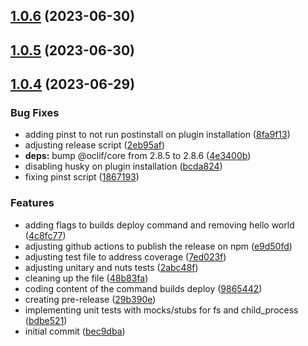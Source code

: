 ## [1.0.6](https://github.com/tiagonnascimento/sf-orgdevmode-builds/compare/1.0.5...1.0.6) (2023-06-30)



## [1.0.5](https://github.com/tiagonnascimento/sf-orgdevmode-builds/compare/1.0.4...1.0.5) (2023-06-30)



## [1.0.4](https://github.com/tiagonnascimento/sf-orgdevmode-builds/compare/bec9dbaee3d6b35e2e845950dea60ac6841c0588...1.0.4) (2023-06-29)


### Bug Fixes

* adding pinst to not run postinstall on plugin installation ([8fa9f13](https://github.com/tiagonnascimento/sf-orgdevmode-builds/commit/8fa9f136c0c539d0e52e9a17d0ed9e2bf3502d0f))
* adjusting release script ([2eb95af](https://github.com/tiagonnascimento/sf-orgdevmode-builds/commit/2eb95af20604ec4dd7b33364efeaf5ba6dd3c7e7))
* **deps:** bump @oclif/core from 2.8.5 to 2.8.6 ([4e3400b](https://github.com/tiagonnascimento/sf-orgdevmode-builds/commit/4e3400bc4f4ac3f1201703624f0f05373aecf838))
* disabling husky on plugin installation ([bcda824](https://github.com/tiagonnascimento/sf-orgdevmode-builds/commit/bcda8249f549a9feaabc90625662293f22978587))
* fixing pinst script ([1867193](https://github.com/tiagonnascimento/sf-orgdevmode-builds/commit/18671930546ac0fee528aad7d4f3bf8c27412b1f))


### Features

* adding flags to builds deploy command and removing hello world ([4c8fc77](https://github.com/tiagonnascimento/sf-orgdevmode-builds/commit/4c8fc77296dd1c780ba8523f791ec8bb408ed922))
* adjusting github actions to publish the release on npm ([e9d50fd](https://github.com/tiagonnascimento/sf-orgdevmode-builds/commit/e9d50fd3b5f54df1283fafeca65d6bd9100acb55))
* adjusting test file to address coverage ([7ed023f](https://github.com/tiagonnascimento/sf-orgdevmode-builds/commit/7ed023faa7e455324e727ca2a75c940d2bfb7ccb))
* adjusting unitary and nuts tests ([2abc48f](https://github.com/tiagonnascimento/sf-orgdevmode-builds/commit/2abc48f1e1820ed6d3a23e3a5945325bcb828cc6))
* cleaning up the file ([48b83fa](https://github.com/tiagonnascimento/sf-orgdevmode-builds/commit/48b83fa4e91a54d7203d8c3168e8bd74090ce640))
* coding content of the command builds deploy ([9865442](https://github.com/tiagonnascimento/sf-orgdevmode-builds/commit/98654427d03ca3bbbe22e9b8fdc0ed20876aa279))
* creating pre-release ([29b390e](https://github.com/tiagonnascimento/sf-orgdevmode-builds/commit/29b390e63bc57d5b78c1738976857b3162e4da3f))
* implementing unit tests with mocks/stubs for fs and child_process ([bdbe521](https://github.com/tiagonnascimento/sf-orgdevmode-builds/commit/bdbe521bb252cc5b6409717865ccb242f39ba20c))
* initial commit ([bec9dba](https://github.com/tiagonnascimento/sf-orgdevmode-builds/commit/bec9dbaee3d6b35e2e845950dea60ac6841c0588))



